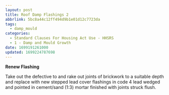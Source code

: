 ```yaml
---
layout: post
title: Roof Damp Flashings 2
abbrlink: 5bc8a44c12ff494d9b1e01d12c7723da
tags:
  - damp_mould
categories:
  - Standard Clauses For Housing Act Use - HHSRS
  - 1 - Damp and Mould Growth
date: 1699191261000
updated: 1699224787698
---
```


**Renew Flashing**

Take out the defective to and rake out joints of brickwork to a suitable depth and replace with new stepped lead cover flashings in code 4 lead wedged and pointed in cement/sand (1:3) mortar finished with joints struck flush.
